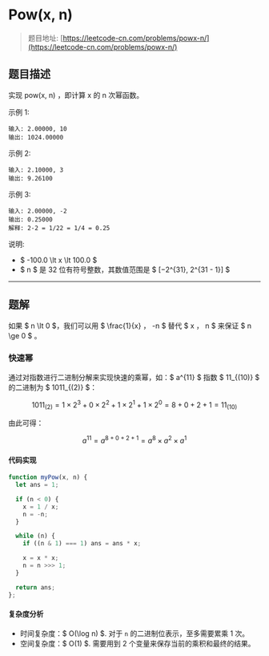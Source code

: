 # Pow(x, n)

> 题目地址: [https://leetcode-cn.com/problems/powx-n/](https://leetcode-cn.com/problems/powx-n/)

## 题目描述

实现 pow(x, n) ，即计算 x 的 n 次幂函数。

示例 1:

```
输入: 2.00000, 10
输出: 1024.00000
```

示例 2:

```
输入: 2.10000, 3
输出: 9.26100
```

示例 3:

```
输入: 2.00000, -2
输出: 0.25000
解释: 2-2 = 1/22 = 1/4 = 0.25
```

说明:

* $ -100.0 \lt x \lt 100.0 $
* $ n $ 是 32 位有符号整数，其数值范围是 $ [−2^{31}, 2^{31 - 1}] $

------

## 题解

如果 $ n \lt 0 $，我们可以用 $ \frac{1}{x} $，$ -n $ 替代 $ x $，$ n $ 来保证 $ n \ge 0 $ 。

### 快速幂

通过对指数进行二进制分解来实现快速的乘幂，如：$ a^{11} $ 指数 $ 11_{(10)} $ 的二进制为 $ 1011_{(2)} $：

$$
1011_{(2)} = 1 \times 2^3 + 0 \times 2^2 + 1 \times 2^1 + 1 \times 2^0 = 8 + 0 + 2 + 1 = 11_{(10)}
$$

由此可得：

$$
a^{11} = a^{8 + 0 + 2 + 1} = a^{8} \times a^{2} \times a^{1}
$$

#### 代码实现

```js
function myPow(x, n) {
  let ans = 1;

  if (n < 0) {
    x = 1 / x;
    n = -n;
  }

  while (n) {
    if ((n & 1) === 1) ans = ans * x;

    x = x * x;
    n = n >>> 1;
  }

  return ans;
};
```

#### 复杂度分析

* 时间复杂度：$ O(\log n) $. 对于 `n` 的二进制位表示，至多需要累乘 1 次。
* 空间复杂度：$ O(1) $. 需要用到 2 个变量来保存当前的乘积和最终的结果。
